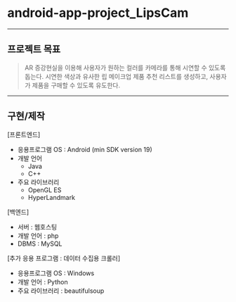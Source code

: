 # android-app-project_LipsCam
--------------
## 프로젝트 목표
> AR 증강현실을 이용해 사용자가 원하는 컬러를 카메라를 통해 시연할 수 있도록 돕는다. 시연한 색상과 유사한 립 메이크업 제품 추천 리스트를 생성하고, 사용자가 제품을 구매할 수 있도록 유도한다.
--------------
## 구현/제작
[프론트엔드]
- 응용프로그램 OS : Android (min SDK version 19)
- 개발 언어 
  - Java 
  - C++
- 주요 라이브러리 
  - OpenGL ES
  - HyperLandmark

[백엔드]
- 서버 : 웹호스팅
- 개발 언어 : php
- DBMS : MySQL
 

[추가 응용 프로그램 : 데이터 수집용 크롤러]
- 응용프로그램 OS : Windows
- 개발 언어 : Python
- 주요 라이브러리 : beautifulsoup
